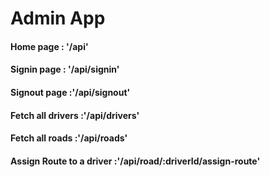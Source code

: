 <h1>Admin App </h1>

<p> 
<h4> Home page : <span>'/api' </span> </h4>
<h4> Signin page : <span>'/api/signin' </span> </h4>
<h4> Signout page :<span>'/api/signout' </span>  </h4>
<h4> Fetch all drivers :<span>'/api/drivers' </span>  </h4>
<h4> Fetch all roads :<span>'/api/roads' </span>  </h4>
<h4> Assign Route to a driver :<span>'/api/road/:driverId/assign-route' </span>  </h4>
</p>
